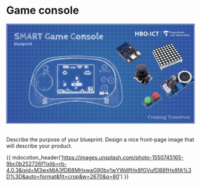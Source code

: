 # Game console

<div align="center">
  <img src="./assets/images/gameconsole.png" alt="cursorconcept">
</div>

<br>

Describe the purpose of your blueprint. Design a nice front-page image that will describe your product.

{{ mdocotion_header('https://images.unsplash.com/photo-1550745165-9bc0b252726f?ixlib=rb-4.0.3&ixid=M3wxMjA3fDB8MHxwaG90by1wYWdlfHx8fGVufDB8fHx8fA%3D%3D&auto=format&fit=crop&w=2670&q=80') }}